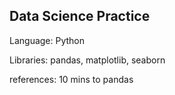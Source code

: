 ## Data Science Practice

Language: Python

Libraries: pandas, matplotlib, seaborn

references: 10 mins to pandas

